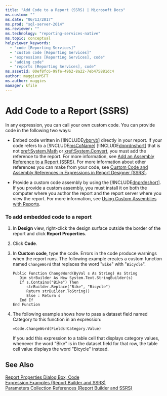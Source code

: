 ```yaml
---
title: "Add Code to a Report (SSRS) | Microsoft Docs"
ms.custom: ""
ms.date: "06/13/2017"
ms.prod: "sql-server-2014"
ms.reviewer: ""
ms.technology: "reporting-services-native"
ms.topic: conceptual
helpviewer_keywords: 
  - "code [Reporting Services]"
  - "custom code [Reporting Services]"
  - "expressions [Reporting Services], code"
  - "adding code"
  - "reports [Reporting Services], code"
ms.assetid: 00ef8fc6-99fe-49b2-8a22-7eb475881dc4
author: maggiesMSFT
ms.author: maggies
manager: kfile
---
```

# Add Code to a Report (SSRS)
  In any expression, you can call your own custom code. You can provide code in the following two ways:  
  
-   Embed code written in [!INCLUDE[vbprvb](../../includes/vbprvb-md.md)] directly in your report. If your code refers to a [!INCLUDE[msCoName](../../includes/msconame-md.md)] [!INCLUDE[dnprdnshort](../../includes/dnprdnshort-md.md)] that is not <xref:System.Math> or <xref:System.Convert>, you must add the reference to the report. For more information, see [Add an Assembly Reference to a Report &#40;SSRS&#41;](add-an-assembly-reference-to-a-report-ssrs.md). For more information about other references you can make from your code, see [Custom Code and Assembly References in Expressions in Report Designer &#40;SSRS&#41;](custom-code-and-assembly-references-in-expressions-in-report-designer-ssrs.md).  
  
-   Provide a custom code assembly by using the [!INCLUDE[dnprdnshort](../../includes/dnprdnshort-md.md)]. If you provide a custom assembly, you must install it on both the computer where you author the report and the report server where you view the report. For more information, see [Using Custom Assemblies with Reports](../custom-assemblies/using-custom-assemblies-with-reports.md).  
  
### To add embedded code to a report  
  
1.  In **Design** view, right-click the design surface outside the border of the report and click **Report Properties**.  
  
2.  Click **Code**.  
  
3.  In **Custom code**, type the code. Errors in the code produce warnings when the report runs. The following example creates a custom function named `ChangeWord` that replaces the word "`Bike`" with "`Bicycle`".  
  
    ```  
    Public Function ChangeWord(ByVal s As String) As String  
       Dim strBuilder As New System.Text.StringBuilder(s)  
       If s.Contains("Bike") Then  
          strBuilder.Replace("Bike", "Bicycle")  
          Return strBuilder.ToString()  
          Else : Return s  
       End If  
    End Function  
    ```  
  
4.  The following example shows how to pass a dataset field named Category to this function in an expression:  
  
    ```  
    =Code.ChangeWord(Fields!Category.Value)  
    ```  
  
     If you add this expression to a table cell that displays category values, whenever the word "Bike" is in the dataset field for that row, the table cell value displays the word "Bicycle" instead.  
  
## See Also  
 [Report Properties Dialog Box, Code](../report-properties-dialog-box-code.md)   
 [Expression Examples &#40;Report Builder and SSRS&#41;](expression-examples-report-builder-and-ssrs.md)   
 [Parameters Collection References &#40;Report Builder and SSRS&#41;](built-in-collections-parameters-collection-references-report-builder.md)  
  
  
